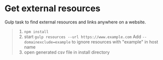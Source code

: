 # Get external resources

Gulp task to find external resources and links anywhere on a website.

>  1. `npm install`
>  2. start `gulp resources --url https://www.example.com`
Add `--domainexclude=example` to ignore resources with "example" in host name
>  3. open generated csv file in install directory
